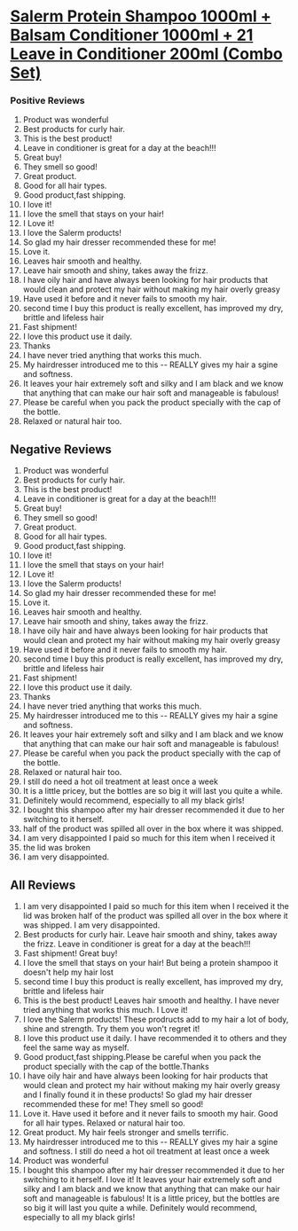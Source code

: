 # [Salerm Protein Shampoo 1000ml + Balsam Conditioner 1000ml + 21 Leave in Conditioner 200ml (Combo Set)](https://products.checkmycream.com/products/Salerm-Protein-Shampoo-1000ml-+-Balsam-Conditioner-1000ml-+-21-Leave-in-Conditioner-200ml-(Combo-Set).html)

### Positive Reviews

<ol>
      <li>Product was wonderful</li>
      <li>Best products for curly hair.</li>
      <li>This is the best  product!</li>
      <li>Leave in conditioner is great for a day at the beach!!!</li>
      <li>Great buy!</li>
      <li>They smell so good!</li>
      <li>Great product.  </li>
      <li>Good for all hair types.</li>
      <li>Good product,fast shipping.</li>
      <li>I love it!</li>
      <li>I love the smell that stays on your hair!</li>
      <li>I Love it!</li>
      <li>I love the Salerm products!</li>
      <li>So glad my hair dresser recommended these for me!</li>
      <li>Love it.</li>
      <li>Leaves hair smooth and healthy.</li>
      <li>Leave hair smooth and shiny, takes away the frizz.</li>
      <li>I have oily hair and have always been looking for hair products that would clean and protect my hair without making my hair overly greasy</li>
      <li>Have used it before and it never fails to smooth my hair.</li>
      <li>second time I buy this product is really excellent, has improved my dry, brittle and lifeless hair</li>
      <li>Fast shipment!</li>
      <li>I love this product use it daily.</li>
      <li>Thanks</li>
      <li>I have never tried anything that works this much.</li>
      <li>My hairdresser introduced me to this -- REALLY gives my hair a sgine and softness.  </li>
      <li>It leaves your hair extremely soft and silky and I am black and we know that anything that can make our hair soft and manageable is fabulous!  </li>
      <li>Please be careful when you pack the product specially with the cap of the bottle.</li>
      <li>Relaxed or natural hair too.</li>
</ol>


<h2>Negative Reviews</h2>
<ol>
<li> Product was wonderful</li>
<li> Best products for curly hair.</li>
<li> This is the best  product!</li>
<li> Leave in conditioner is great for a day at the beach!!!</li>
<li> Great buy!</li>
<li> They smell so good!</li>
<li> Great product.  </li>
<li> Good for all hair types.</li>
<li> Good product,fast shipping.</li>
<li> I love it!</li>
<li> I love the smell that stays on your hair!</li>
<li> I Love it!</li>
<li> I love the Salerm products!</li>
<li> So glad my hair dresser recommended these for me!</li>
<li> Love it.</li>
<li> Leaves hair smooth and healthy.</li>
<li> Leave hair smooth and shiny, takes away the frizz.</li>
<li> I have oily hair and have always been looking for hair products that would clean and protect my hair without making my hair overly greasy</li>
<li> Have used it before and it never fails to smooth my hair.</li>
<li> second time I buy this product is really excellent, has improved my dry, brittle and lifeless hair</li>
<li> Fast shipment!</li>
<li> I love this product use it daily.</li>
<li> Thanks</li>
<li> I have never tried anything that works this much.</li>
<li> My hairdresser introduced me to this -- REALLY gives my hair a sgine and softness.  </li>
<li> It leaves your hair extremely soft and silky and I am black and we know that anything that can make our hair soft and manageable is fabulous!  </li>
<li> Please be careful when you pack the product specially with the cap of the bottle.</li>
<li> Relaxed or natural hair too.</li>
<li> I still do need a hot oil treatment at least once a week</li>
<li> It is a little pricey, but the bottles are so big it will last you quite a while.</li>
<li> Definitely would recommend, especially to all my black girls!</li>
<li> I bought this shampoo after my hair dresser recommended it due to her switching to it herself.</li>
<li> half of the product  was spilled all over in the box where it was shipped.</li>
<li> I am very disappointed I paid so much for this item when I received it</li>
<li> the lid was broken</li>
<li> I am very disappointed.</li>
</ol>

<h2>All Reviews</h2>

<ol>
    <li> I am very disappointed I paid so much for this item when I received it the lid was broken half of the product  was spilled all over in the box where it was shipped. I am very disappointed.</li>
    <li> Best products for curly hair. Leave hair smooth and shiny, takes away the frizz. Leave in conditioner is great for a day at the beach!!!</li>
    <li> Fast shipment! Great buy!</li>
    <li> I love the smell that stays on your hair! But being a protein shampoo it doesn&#x27;t help my hair lost</li>
    <li> second time I buy this product is really excellent, has improved my dry, brittle and lifeless hair</li>
    <li> This is the best  product! Leaves hair smooth and healthy. I have never tried anything that works this much. I Love it!</li>
    <li> I love the Salerm products! These prodructs add to my hair a lot of body, shine and strength. Try them you won&#x27;t regret it!</li>
    <li> I love this product use it daily. I have recommended it to others and they feel the same way as myself.</li>
    <li> Good product,fast shipping.Please be careful when you pack the product specially with the cap of the bottle.Thanks</li>
    <li> I have oily hair and have always been looking for hair products that would clean and protect my hair without making my hair overly greasy and I finally found it in these products! So glad my hair dresser recommended these for me! They smell so good!</li>
    <li> Love it. Have used it before and it never fails to smooth my hair. Good for all hair types. Relaxed or natural hair too.</li>
    <li> Great product.  My hair feels stronger and smells terrific.</li>
    <li> My hairdresser introduced me to this -- REALLY gives my hair a sgine and softness.  I still do need a hot oil treatment at least once a week</li>
    <li> Product was wonderful</li>
    <li> I bought this shampoo after my hair dresser recommended it due to her switching to it herself. I love it! It leaves your hair extremely soft and silky and I am black and we know that anything that can make our hair soft and manageable is fabulous!  It is a little pricey, but the bottles are so big it will last you quite a while. Definitely would recommend, especially to all my black girls!</li>
</ol>




